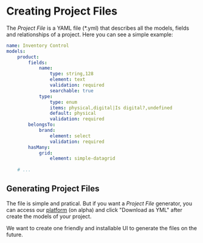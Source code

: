 # Creating Project Files

The *Project File* is a YAML file (*.yml) that describes all the models, fields and relationships of a project. Here you can see a simple example:

```yml
name: Inventory Control
models:
    product:
        fields:
            name:
                type: string,128
                element: text
                validation: required
                searchable: true
            type:
                type: enum
                items: physical,digital|Is digital?,undefined
                default: physical
                validation: required
        belongsTo:
            brand:
                element: select
                validation: required
        hasMany:
            grid:
                element: simple-datagrid
    
    # ...
```

## Generating Project Files

The file is simple and pratical. But if you want a *Project File* generator, you can access our [platform](https://appstart.kingofcode.com.br/) (on alpha) and click "Download as YML" after create the models of your project.

We want to create one friendly and installable UI to generate the files on the future.